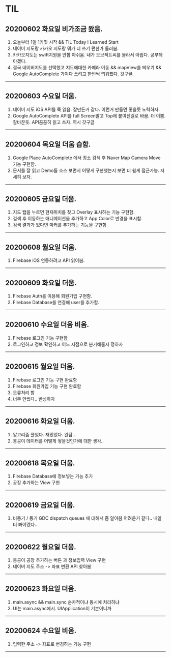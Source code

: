 # TIL

20200602 화요일 비가조금 왔음.
--------------------------
1. 오늘부터 1일 1커밋 시작 && TIL Today I Learned Start <br>
2. 네이버 지도랑 카카오 지도랑 뭐가 더 쓰기 편한가 둘러봄.<br>
3. 카카오지도는 swift지원을 안함 아쉬움. 내가 오브젝트씨를 몰라서 아쉽다. 공부해야겠다.<br>
4. 결국 네이버지도를 선택했고 지도에대한 카메라 이동 && mapView를 띄우기 && Google AutoComplete 가져다 쓰려고 한번씩 띄워봤다. 갓구글.<br>

<hr/>



20200603 수요일 더움.
--------------------------
1. 네이버 지도 iOS API를 쭉 읽음. 잘만든거 같다. 이런거 만들면 좋을듯 노력하자. <br>
2. Google AutoComplete API를 full Screen말고 Top에 붙여진걸로 바꿈. 더 이쁨. 잘바꾼듯. API꼼꼼히 읽고 쓰자. 역시 갓구글<br>

<hr/>


20200604 목요일 더움 습함.
--------------------------
1. Google Place AutoComplete 에서 장소 검색 후 Naver Map Camera Move 기능 구현함. <br>
2. 문서를 잘 읽고 Demo들 소스 보면서 어떻게 구현했는지 보면 더 쉽게 접근가능. 자세히 보자. <br>

<hr/>


20200605 금요일 더움.
--------------------------
1. 지도 탭을 누르면 현재위치를 찾고 Overlay 표시하는 기능 구현함. <br>
2. 검색 후 이동하는 애니메이션을 추가하고 App Color로 반경을 표시함. <br>
3. 검색 결과가 있다면 마커를 추가하는 기능을 구현함 <br>

<hr/>


20200608 월요일 더움.
--------------------------
1. Firebase iOS 연동하려고 API 읽어봄. <br>

<hr/>

20200609 화요일 더움.
--------------------------
1. Firebase Auth를 이용해 회원가입 구현함. <br>
2. Firebase Database를 연결해 user를 추가함. <br>

<hr/>

20200610 수요일 더움 비옴.
--------------------------
1. Firebase 로그인 기능 구현함 <br>
2. 로그인하고 정보 확인하고 어느 지점으로 분기해줄지 정하자 <br>

<hr/>

20200615 월요일 더움.
--------------------------
1. Firebase 로그인 기능 구현 완료함 <br>
2. Firebase 회원가입 기능 구현 완료함 <br>
3. 오류처리 함 <br>
4. 너무 안썼다.. 반성하자 <br>

<hr/>

20200616 화요일 더움.
--------------------------
1. 알고리즘 풀었다. 재밌었다. 완탐.. <br>
2. 봉공이 데이터를 어떻게 쌓을것인가에 대한 생각.. <br>

<hr/>


20200618 목요일 더움.
--------------------------
1. Firebase Database에 정보넣는 기능 추가 <br>
2. 공장 추가하는 View 구현 <br>

<hr/>

20200619 금요일 더움.
--------------------------
1. 비동기 / 동기 GDC dispatch queues 에 대해서 좀 알아봄 어려운거 같다.. 내일 더 봐야겠다.. <br>

<hr/>

20200622 월요일 더움.
--------------------------
1. 봉공이 공장 추가하는 버튼 과 정보입력 View 구현 <br>
2. 네이버 지도 주소 -> 좌표 변환 API 찾아봄 <br>

<hr/>


20200623 화요일 더움.
--------------------------
1. main.async && main.sync  순차적이냐 동시에 처리하냐 <br>
2. UI는 main.async에서. UIApplication이 기본이니까 <br>

<hr/>

20200624 수요일 비옴.
--------------------------
1. 입력한 주소 -> 좌표로 변경하는 기능 구현 <br>

<hr/>
